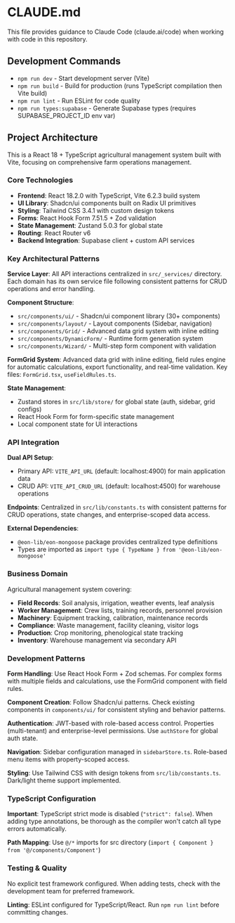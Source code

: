 # CLAUDE.md

This file provides guidance to Claude Code (claude.ai/code) when working with code in this repository.

## Development Commands

- `npm run dev` - Start development server (Vite)
- `npm run build` - Build for production (runs TypeScript compilation then Vite build)
- `npm run lint` - Run ESLint for code quality
- `npm run types:supabase` - Generate Supabase types (requires SUPABASE_PROJECT_ID env var)

## Project Architecture

This is a React 18 + TypeScript agricultural management system built with Vite, focusing on comprehensive farm operations management.

### Core Technologies
- **Frontend**: React 18.2.0 with TypeScript, Vite 6.2.3 build system
- **UI Library**: Shadcn/ui components built on Radix UI primitives
- **Styling**: Tailwind CSS 3.4.1 with custom design tokens
- **Forms**: React Hook Form 7.51.5 + Zod validation
- **State Management**: Zustand 5.0.3 for global state
- **Routing**: React Router v6
- **Backend Integration**: Supabase client + custom API services

### Key Architectural Patterns

**Service Layer**: All API interactions centralized in `src/_services/` directory. Each domain has its own service file following consistent patterns for CRUD operations and error handling.

**Component Structure**:
- `src/components/ui/` - Shadcn/ui component library (30+ components)
- `src/components/layout/` - Layout components (Sidebar, navigation)
- `src/components/Grid/` - Advanced data grid system with inline editing
- `src/components/DynamicForm/` - Runtime form generation system
- `src/components/Wizard/` - Multi-step form component with validation

**FormGrid System**: Advanced data grid with inline editing, field rules engine for automatic calculations, export functionality, and real-time validation. Key files: `FormGrid.tsx`, `useFieldRules.ts`.

**State Management**: 
- Zustand stores in `src/lib/store/` for global state (auth, sidebar, grid configs)
- React Hook Form for form-specific state management
- Local component state for UI interactions

### API Integration

**Dual API Setup**:
- Primary API: `VITE_API_URL` (default: localhost:4900) for main application data
- CRUD API: `VITE_API_CRUD_URL` (default: localhost:4500) for warehouse operations

**Endpoints**: Centralized in `src/lib/constants.ts` with consistent patterns for CRUD operations, state changes, and enterprise-scoped data access.

**External Dependencies**: 
- `@eon-lib/eon-mongoose` package provides centralized type definitions
- Types are imported as `import type { TypeName } from '@eon-lib/eon-mongoose'`

### Business Domain

Agricultural management system covering:
- **Field Records**: Soil analysis, irrigation, weather events, leaf analysis
- **Worker Management**: Crew lists, training records, personnel provision
- **Machinery**: Equipment tracking, calibration, maintenance records
- **Compliance**: Waste management, facility cleaning, visitor logs
- **Production**: Crop monitoring, phenological state tracking
- **Inventory**: Warehouse management via secondary API

### Development Patterns

**Form Handling**: Use React Hook Form + Zod schemas. For complex forms with multiple fields and calculations, use the FormGrid component with field rules.

**Component Creation**: Follow Shadcn/ui patterns. Check existing components in `components/ui/` for consistent styling and behavior patterns.

**Authentication**: JWT-based with role-based access control. Properties (multi-tenant) and enterprise-level permissions. Use `authStore` for global auth state.

**Navigation**: Sidebar configuration managed in `sidebarStore.ts`. Role-based menu items with property-scoped access.

**Styling**: Use Tailwind CSS with design tokens from `src/lib/constants.ts`. Dark/light theme support implemented.

### TypeScript Configuration

**Important**: TypeScript strict mode is disabled (`"strict": false`). When adding type annotations, be thorough as the compiler won't catch all type errors automatically.

**Path Mapping**: Use `@/*` imports for src directory (`import { Component } from '@/components/Component'`)

### Testing & Quality

No explicit test framework configured. When adding tests, check with the development team for preferred framework.

**Linting**: ESLint configured for TypeScript/React. Run `npm run lint` before committing changes.